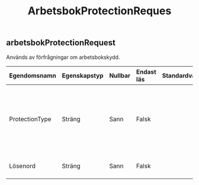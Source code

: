 ﻿---
title: ArbetsbokProtectionReques
second_title: Aspose.Cells Cloud Documen
type: docs
url: /sv/specification/model/workbookprotectionrequest/
description: "Aspose.Cells Molnmodellspecifikation: WorkbookProtectionRequest. Hantera enkelt Excel och andra kalkylarksdokument med funktioner som att öppna, generera, redigera, dela, slå samman, jämföra och konvertera"
weight: 50
---
## **arbetsbokProtectionRequest**

 Används av förfrågningar om arbetsbokskydd.

| Egendomsnamn| Egenskapstyp| Nullbar| Endast läs| Standardvärde| Beskrivning|
|:- |:- |:- |:- |:- |:- |
| ProtectionType| Sträng| Sann| Falsk|| Skyddstyp. Kan vara ALLT, INNEHÅLL, INGEN, OBJEKT, SCENARIER, STRUKTUR, WINDOWS|
| Lösenord| Sträng| Sann| Falsk||Lösenord för kryptering.|

